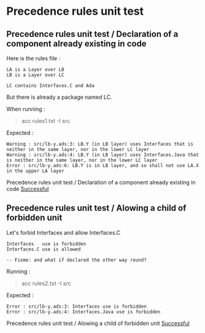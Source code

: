 
# Precedence rules unit test



##  Precedence rules unit test / Declaration of a component already existing in code

  Here is the rules file :  

```  
LA is a Layer over LB
LB is a Layer over LC

LC contains Interfaces.C and Ada

```  

  But there is already a package named LC.  

  When running :    
  > acc rules1.txt -I src  

  Expected :  
```  
Warning : src/lb-y.ads:3: LB.Y (in LB layer) uses Interfaces that is neither in the same layer, nor in the lower LC layer
Warning : src/lb-y.ads:4: LB.Y (in LB layer) uses Interfaces.Java that is neither in the same layer, nor in the lower LC layer
Error : src/lb-y.ads:6: LB.Y is in LB layer, and so shall not use LA.X in the upper LA layer
```  

Precedence rules unit test / Declaration of a component already existing in code [Successful](tests_status.md#successful)

##  Precedence rules unit test / Alowing a child of forbidden unit

  Let's forbid Interfaces and allow Interfaces.C  

```  
Interfaces   use is forbidden
Interfaces.C use is allowed

-- Fixme: and what if declared the other way round?
```  

  Running :    
  > acc rules2.txt -I src  

  Expected :  
```  
Error : src/lb-y.ads:3: Interfaces use is forbidden
Error : src/lb-y.ads:4: Interfaces.Java use is forbidden
```  

Precedence rules unit test / Alowing a child of forbidden unit [Successful](tests_status.md#successful)

